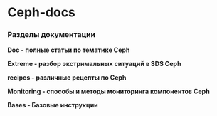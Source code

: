 # Ceph-docs #

### Разделы документации ###

**Doc - полные статьи по тематике Ceph**

**Extreme - разбор экстримальных ситуаций в SDS Ceph**

**recipes - различные рецепты по Ceph**

**Monitoring - способы и методы мониторинга компонентов Ceph**

**Bases - Базовые инструкции**
